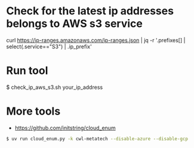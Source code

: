 # Check for the latest ip addresses belongs to AWS s3 service

curl https://ip-ranges.amazonaws.com/ip-ranges.json | jq -r '.prefixes[] | select(.service=="S3") | .ip_prefix'

# Run tool

$ check_ip_aws_s3.sh your_ip_address


# More tools
- https://github.com/initstring/cloud_enum

```bash
$ uv run cloud_enum.py -k cwl-metatech --disable-azure --disable-gcp
```
